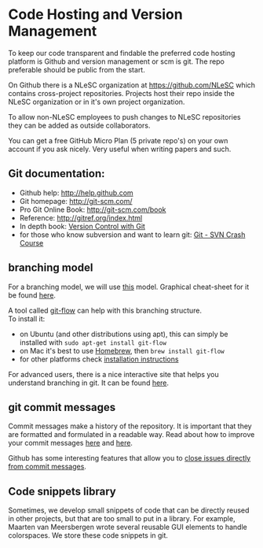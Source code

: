 # Code Hosting and Version Management

To keep our code transparent and findable the preferred code hosting platform is Github and version management or scm is git. The repo preferable should be public from the start.

On Github there is a NLeSC organization at https://github.com/NLeSC which contains cross-project repositories.
Projects host their repo inside the NLeSC organization or in it's own project organization.

To allow non-NLeSC employees to push changes to NLeSC repositories they can be added as outside collaborators.

You can get a free GitHub Micro Plan (5 private repo's) on your own account if you ask nicely. Very useful when writing papers and such.

## Git documentation:

* Github help: http://help.github.com
* Git homepage: http://git-scm.com/
* Pro Git Online Book: http://git-scm.com/book
* Reference: http://gitref.org/index.html
* In depth book: [Version Control with Git](http://www.amazon.com/Version-Control-Git-collaborative-development/dp/1449316387/ref=sr_1_1?ie=UTF8&qid=1347950111&sr=8-1&keywords=git)
* for those who know subversion and want to learn git: [Git - SVN Crash Course](http://git-scm.com/course/svn.html)


## branching model

For a branching model, we will use [this](http://nvie.com/posts/a-successful-git-branching-model/) model. Graphical cheat-sheet for it be found [here](http://danielkummer.github.io/git-flow-cheatsheet/).

A tool called [git-flow](http://jeffkreeftmeijer.com/2010/why-arent-you-using-git-flow/) can help with this branching structure.  
To install it:
* on Ubuntu (and other distributions using apt), this can simply be installed with `sudo apt-get install git-flow`
* on Mac it's best to use [Homebrew](http://brew.sh), then `brew install git-flow`
* for other platforms check [installation instructions](https://github.com/nvie/gitflow/wiki/Installation)

For advanced users, there is a nice interactive site that helps you understand branching in git. It can be found [here](http://pcottle.github.com/learnGitBranching/).

## git commit messages

Commit messages make a history of the repository. It is important that they are formatted and formulated in a readable way. Read about how to improve your commit messages [here](http://tbaggery.com/2008/04/19/a-note-about-git-commit-messages.html) and [here](http://who-t.blogspot.nl/2009/12/on-commit-messages.html).

Github has some interesting features that allow you to [close issues directly from commit messages](https://help.github.com/articles/closing-issues-via-commit-messages/).

## Code snippets library
Sometimes, we develop small snippets of code that can be directly reused in other projects, but that are too small to put in a library. For example, Maarten van Meersbergen wrote several reusable GUI elements to handle colorspaces. We store these code snippets in git.

